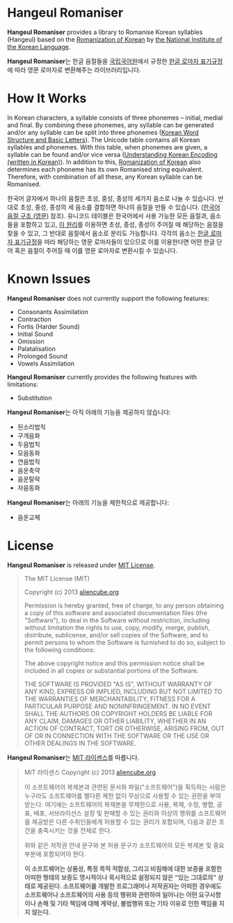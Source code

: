 # Hangeul Romaniser #

**Hangeul Romaniser** provides a library to Romanise Korean syllables (Hangeul) based on the [Romanization of Korean][romanising_en] by [the National Institute of the Korean Language][nikl_en].


**Hangeul Romaniser**는 한글 음절들을 [국립국어원][nikl_ko]에서 규정한 [한글 로마자 표기규정][romanising_ko]에 따라 영문 로마자로 변환해주는 라이브러리입니다.



# How It Works #

In Korean characters, a syllable consists of three phonemes &ndash; initial, medial and final. By combining these phonemes, any syllable can be generated and/or any syllable can be split into three phonemes ([Korean Word Structure and Basic Letters][korean_word_structure]). The Unicode table contains all Korean syllables and phonemes. With this table, when phonemes are given, a syllable can be found and/or vice versa ([Understanding Korean Encoding (written in Korean)][rule]). In addition to this, [Romanization of Korean][romanising_en] also determines each phoneme has its own Romanised string equivalent. Therefore, with combination of all these, any Korean syllable can be Romanised.

한국어 글자에서 하나의 음절은 초성, 중성, 종성의 세가지 음소로 나눌 수 있습니다. 반대로 초성, 중성, 종성의 세 음소를 결합하면 하나의 음절을 만들 수 있습니다. ([한국어 음절 구조 (영문)][korean_word_structure] 참조). 유니코드 테이블은 한국어에서 사용 가능한 모든 음절과, 음소들을 포함하고 있고, [이 원리][rule]를 이용하면 초성, 중성, 종성이 주어질 때 해당하는 음절을 찾을 수 있고, 그 반대로 음절에서 음소로 분리도 가능합니다. 각각의 음소는 [한글 로마자 표기규정][romanising_ko]을 따라 해당하는 영문 로마자들이 있으므로 이를 이용한다면 어떤 한글 단어 혹은 음절이 주어질 때 이를 영문 로마자로 변환시킬 수 있습니다.



# Known Issues #

**Hangeul Romaniser** does not currently support the following features:

* Consonants Assimilation
* Contraction
* Fortis (Harder Sound)
* Initial Sound
* Omission
* Palatalisation
* Prolonged Sound
* Vowels Assimilation

**Hangeul Romaniser** currently provides the following features with limitations:

* Substitution


**Hangeul Romaniser**는 아직 아래의 기능을 제공하지 않습니다:

* 된소리법칙
* 구개음화
* 두음법칙
* 모음동화
* 연음법칙
* 음운축약
* 음운탈락
* 자음동화


**Hangeul Romaniser**는 아래의 기능을 제한적으로 제공합니다:

* 음운교체




# License #

**Hangeul Romaniser** is released under [MIT License](http://opensource.org/licenses/MIT).

> The MIT License (MIT)
> 
> Copyright (c) 2013 [aliencube.org](http://aliencube.org)
> 
> Permission is hereby granted, free of charge, to any person obtaining a copy of this software and associated documentation files (the "Software"), to deal in the Software without restriction, including without limitation the rights to use, copy, modify, merge, publish, distribute, sublicense, and/or sell copies of the Software, and to permit persons to whom the Software is
> furnished to do so, subject to the following conditions:
> 
> The above copyright notice and this permission notice shall be included in all copies or substantial portions of the Software.
> 
> THE SOFTWARE IS PROVIDED "AS IS", WITHOUT WARRANTY OF ANY KIND, EXPRESS OR IMPLIED, INCLUDING BUT NOT LIMITED TO THE WARRANTIES OF MERCHANTABILITY, FITNESS FOR A PARTICULAR PURPOSE AND NONINFRINGEMENT. IN NO EVENT SHALL THE AUTHORS OR COPYRIGHT HOLDERS BE LIABLE FOR ANY CLAIM, DAMAGES OR OTHER LIABILITY, WHETHER IN AN ACTION OF CONTRACT, TORT OR OTHERWISE, ARISING FROM, OUT OF OR IN CONNECTION WITH THE SOFTWARE OR THE USE OR OTHER DEALINGS IN THE SOFTWARE.


**Hangeul Romaniser**는 [MIT 라이센스](http://opensource.org/licenses/MIT)를 따릅니다.

> MIT 라이센스
> Copyright (c) 2013 [aliencube.org](http://aliencube.org)
>  
> 이 소프트웨어의 복제본과 관련된 문서화 파일("소프트웨어")을 획득하는 사람은 누구라도 소프트웨어를 별다른 제한 없이 무상으로 사용할 수 있는 권한을 부여 받는다. 여기에는 소프트웨어의 복제본을 무제한으로 사용, 복제, 수정, 병합, 공표, 배포, 서브라이선스 설정 및 판매할 수 있는 권리와 이상의 행위를 소프트웨어를 제공받은 다른 수취인들에게 허용할 수 있는 권리가 포함되며, 다음과 같은 조건을 충족시키는 것을 전제로 한다.
>  
> 위와 같은 저작권 안내 문구와 본 허용 문구가 소프트웨어의 모든 복제본 및 중요 부분에 포함되어야 한다.
>  
> **이 소프트웨어는 상품성, 특정 목적 적합성, 그리고 비침해에 대한 보증을 포함한 어떠한 형태의 보증도 명시적이나 묵시적으로 설정되지 않은 “있는 그대로의” 상태로 제공된다. 소프트웨어를 개발한 프로그래머나 저작권자는 어떠한 경우에도 소프트웨어나 소프트웨어의 사용 등의 행위와 관련하여 일어나는 어떤 요구사항이나 손해 및 기타 책임에 대해 계약상, 불법행위 또는 기타 이유로 인한 책임을 지지 않는다.**


[romanising_en]: http://www.korean.go.kr/eng_new/document/roman/roman_01.jsp
[romanising_ko]: http://www.korean.go.kr/09_new/dic/rule/rule_roman_0101.jsp
[nikl_en]: http://www.korean.go.kr/eng_new
[nikl_ko]: http://www.korean.go.kr/09_new
[korean_word_structure]: http://www.howtostudykorean.com/unit0/unit0lesson1
[hangeul_syllables]: http://www.unicode.org/charts/PDF/UAC00.pdf
[hangeul_jamo]: http://www.unicode.org/charts/PDF/U1100.pdf
[rule]: http://helloworld.naver.com/helloworld/76650